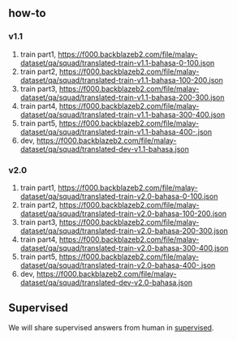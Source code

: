 ## how-to

### v1.1

1. train part1, https://f000.backblazeb2.com/file/malay-dataset/qa/squad/translated-train-v1.1-bahasa-0-100.json
2. train part2, https://f000.backblazeb2.com/file/malay-dataset/qa/squad/translated-train-v1.1-bahasa-100-200.json
3. train part3, https://f000.backblazeb2.com/file/malay-dataset/qa/squad/translated-train-v1.1-bahasa-200-300.json
4. train part4, https://f000.backblazeb2.com/file/malay-dataset/qa/squad/translated-train-v1.1-bahasa-300-400.json
5. train part5, https://f000.backblazeb2.com/file/malay-dataset/qa/squad/translated-train-v1.1-bahasa-400-.json
6. dev, https://f000.backblazeb2.com/file/malay-dataset/qa/squad/translated-dev-v1.1-bahasa.json

### v2.0

1. train part1, https://f000.backblazeb2.com/file/malay-dataset/qa/squad/translated-train-v2.0-bahasa-0-100.json
2. train part2, https://f000.backblazeb2.com/file/malay-dataset/qa/squad/translated-train-v2.0-bahasa-100-200.json
3. train part3, https://f000.backblazeb2.com/file/malay-dataset/qa/squad/translated-train-v2.0-bahasa-200-300.json
4. train part4, https://f000.backblazeb2.com/file/malay-dataset/qa/squad/translated-train-v2.0-bahasa-300-400.json
5. train part5, https://f000.backblazeb2.com/file/malay-dataset/qa/squad/translated-train-v2.0-bahasa-400-.json
6. dev, https://f000.backblazeb2.com/file/malay-dataset/qa/squad/translated-dev-v2.0-bahasa.json

## Supervised

We will share supervised answers from human in [supervised](supervised).